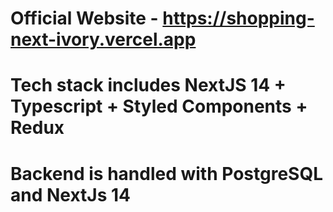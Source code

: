# Official Website - https://shopping-next-ivory.vercel.app

# Tech stack includes NextJS 14 + Typescript + Styled Components + Redux

# Backend is handled with PostgreSQL and NextJs 14